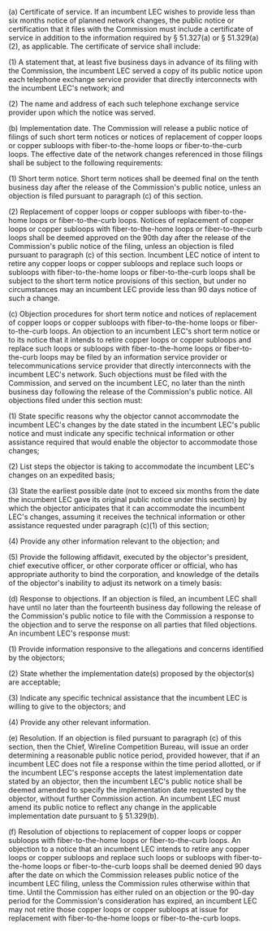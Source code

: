 (a) Certificate of service. If an incumbent LEC wishes to provide less than six months notice of planned network changes, the public notice or certification that it files with the Commission must include a certificate of service in addition to the information required by § 51.327(a) or § 51.329(a)(2), as applicable. The certificate of service shall include:

(1) A statement that, at least five business days in advance of its filing with the Commission, the incumbent LEC served a copy of its public notice upon each telephone exchange service provider that directly interconnects with the incumbent LEC's network; and

(2) The name and address of each such telephone exchange service provider upon which the notice was served.

(b) Implementation date. The Commission will release a public notice of filings of such short term notices or notices of replacement of copper loops or copper subloops with fiber-to-the-home loops or fiber-to-the-curb loops. The effective date of the network changes referenced in those filings shall be subject to the following requirements:

(1) Short term notice. Short term notices shall be deemed final on the tenth business day after the release of the Commission's public notice, unless an objection is filed pursuant to paragraph (c) of this section.

(2) Replacement of copper loops or copper subloops with fiber-to-the-home loops or fiber-to-the-curb loops. Notices of replacement of copper loops or copper subloops with fiber-to-the-home loops or fiber-to-the-curb loops shall be deemed approved on the 90th day after the release of the Commission's public notice of the filing, unless an objection is filed pursuant to paragraph (c) of this section. Incumbent LEC notice of intent to retire any copper loops or copper subloops and replace such loops or subloops with fiber-to-the-home loops or fiber-to-the-curb loops shall be subject to the short term notice provisions of this section, but under no circumstances may an incumbent LEC provide less than 90 days notice of such a change.

(c) Objection procedures for short term notice and notices of replacement of copper loops or copper subloops with fiber-to-the-home loops or fiber-to-the-curb loops. An objection to an incumbent LEC's short term notice or to its notice that it intends to retire copper loops or copper subloops and replace such loops or subloops with fiber-to-the-home loops or fiber-to-the-curb loops may be filed by an information service provider or telecommunications service provider that directly interconnects with the incumbent LEC's network. Such objections must be filed with the Commission, and served on the incumbent LEC, no later than the ninth business day following the release of the Commission's public notice. All objections filed under this section must:

(1) State specific reasons why the objector cannot accommodate the incumbent LEC's changes by the date stated in the incumbent LEC's public notice and must indicate any specific technical information or other assistance required that would enable the objector to accommodate those changes;

(2) List steps the objector is taking to accommodate the incumbent LEC's changes on an expedited basis;

(3) State the earliest possible date (not to exceed six months from the date the incumbent LEC gave its original public notice under this section) by which the objector anticipates that it can accommodate the incumbent LEC's changes, assuming it receives the technical information or other assistance requested under paragraph (c)(1) of this section;

(4) Provide any other information relevant to the objection; and

(5) Provide the following affidavit, executed by the objector's president, chief executive officer, or other corporate officer or official, who has appropriate authority to bind the corporation, and knowledge of the details of the objector's inability to adjust its network on a timely basis:
              

(d) Response to objections. If an objection is filed, an incumbent LEC shall have until no later than the fourteenth business day following the release of the Commission's public notice to file with the Commission a response to the objection and to serve the response on all parties that filed objections. An incumbent LEC's response must:

(1) Provide information responsive to the allegations and concerns identified by the objectors;

(2) State whether the implementation date(s) proposed by the objector(s) are acceptable;

(3) Indicate any specific technical assistance that the incumbent LEC is willing to give to the objectors; and

(4) Provide any other relevant information.

(e) Resolution. If an objection is filed pursuant to paragraph (c) of this section, then the Chief, Wireline Competition Bureau, will issue an order determining a reasonable public notice period, provided however, that if an incumbent LEC does not file a response within the time period allotted, or if the incumbent LEC's response accepts the latest implementation date stated by an objector, then the incumbent LEC's public notice shall be deemed amended to specify the implementation date requested by the objector, without further Commission action. An incumbent LEC must amend its public notice to reflect any change in the applicable implementation date pursuant to § 51.329(b).

(f) Resolution of objections to replacement of copper loops or copper subloops with fiber-to-the-home loops or fiber-to-the-curb loops. An objection to a notice that an incumbent LEC intends to retire any copper loops or copper subloops and replace such loops or subloops with fiber-to-the-home loops or fiber-to-the-curb loops shall be deemed denied 90 days after the date on which the Commission releases public notice of the incumbent LEC filing, unless the Commission rules otherwise within that time. Until the Commission has either ruled on an objection or the 90-day period for the Commission's consideration has expired, an incumbent LEC may not retire those copper loops or copper subloops at issue for replacement with fiber-to-the-home loops or fiber-to-the-curb loops.

